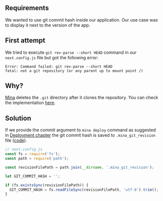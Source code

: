 ## Requirements

We wanted to use git commit hash inside our application. Our use case was to display it next to the version of the app.

## First attempt

We tried to execute `git rev-parse --short HEAD` command in our `next.config.js` file but got the following error:

```text
Error: Command failed: git rev-parse --short HEAD
fatal: not a git repository (or any parent up to mount point /)
```

## Why?

[Mina](https://github.com/mina-deploy/mina) deletes the `.git` directory after it clones the repository. You can check the implementation [here](https://github.com/mina-deploy/mina/blob/master/tasks/mina/git.rb).

## Solution

If we provide the commit argument to `mina deploy` command as suggested in [Deployment chapter](https://infinum.com/handbook/books/frontend/react/next/deployment) the git commit hash is saved to `.mina_git_revision` file ([code](https://github.com/mina-deploy/mina/blob/master/tasks/mina/git.rb#L33)).

```js
// next.config.js
const fs = require('fs');
const path = require('path');

const revisionFilePath = path.join(__dirname, '.mina_git_revision');

let GIT_COMMIT_HASH = '';

if (fs.existsSync(revisionFilePath)) {
  GIT_COMMIT_HASH = fs.readFileSync(revisionFilePath, 'utf-8').trim();
}
```
